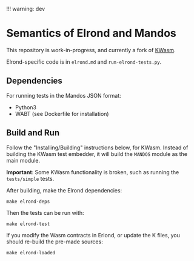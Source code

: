 !!! warning: dev

Semantics of Elrond and Mandos
==============================

This repository is work-in-progress, and currently a fork of [KWasm](https://github.com/kframework/wasm-semantics).

Elrond-specific code is in `elrond.md` and `run-elrond-tests.py`.

Dependencies
------------

For running tests in the Mandos JSON format:

* Python3
* WABT (see Dockerfile for installation)

Build and Run
-------------

Follow the "Installing/Building" instructions below, for KWasm.
Instead of building the KWasm test embedder, it will build the `MANDOS` module as the main module.

**Important**: Some KWasm functionality is broken, such as running the `tests/simple` tests.

After building, make the Elrond dependencies:

```
make elrond-deps
```

Then the tests can be run with:

```
make elrond-test
```

If you modify the Wasm contracts in Erlond, or update the K files, you should re-build the pre-made sources:

```
make elrond-loaded
```
